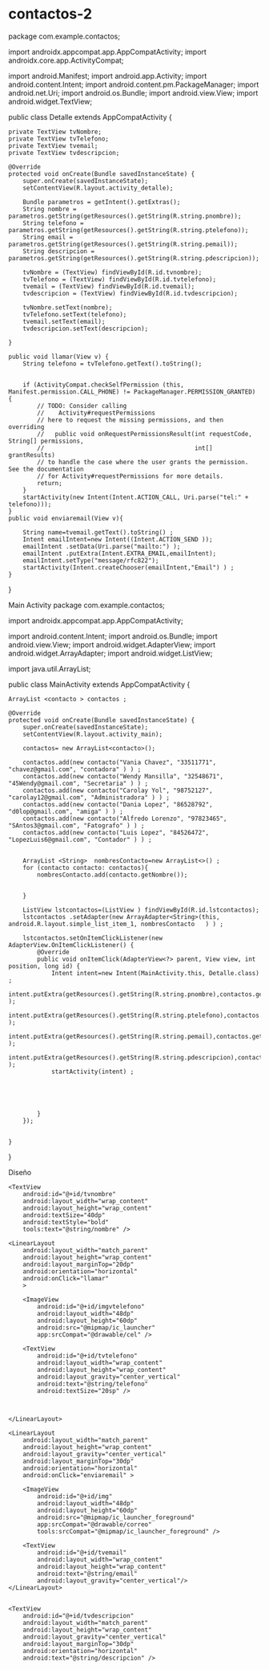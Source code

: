 # contactos-2
package com.example.contactos;

import androidx.appcompat.app.AppCompatActivity;
import androidx.core.app.ActivityCompat;

import android.Manifest;
import android.app.Activity;
import android.content.Intent;
import android.content.pm.PackageManager;
import android.net.Uri;
import android.os.Bundle;
import android.view.View;
import android.widget.TextView;

public class Detalle extends AppCompatActivity {

    private TextView tvNombre;
    private TextView tvTelefono;
    private TextView tvemail;
    private TextView tvdescripcion;

    @Override
    protected void onCreate(Bundle savedInstanceState) {
        super.onCreate(savedInstanceState);
        setContentView(R.layout.activity_detalle);

        Bundle parametros = getIntent().getExtras();
        String nombre = parametros.getString(getResources().getString(R.string.pnombre));
        String telefono = parametros.getString(getResources().getString(R.string.ptelefono));
        String email = parametros.getString(getResources().getString(R.string.pemail));
        String descripcion = parametros.getString(getResources().getString(R.string.pdescripcion));

        tvNombre = (TextView) findViewById(R.id.tvnombre);
        tvTelefono = (TextView) findViewById(R.id.tvtelefono);
        tvemail = (TextView) findViewById(R.id.tvemail);
        tvdescripcion = (TextView) findViewById(R.id.tvdescripcion);

        tvNombre.setText(nombre);
        tvTelefono.setText(telefono);
        tvemail.setText(email);
        tvdescripcion.setText(descripcion);

    }

    public void llamar(View v) {
        String telefono = tvTelefono.getText().toString();


        if (ActivityCompat.checkSelfPermission (this, Manifest.permission.CALL_PHONE) != PackageManager.PERMISSION_GRANTED) {
            // TODO: Consider calling
            //    Activity#requestPermissions
            // here to request the missing permissions, and then overriding
            //   public void onRequestPermissionsResult(int requestCode, String[] permissions,
            //                                          int[] grantResults)
            // to handle the case where the user grants the permission. See the documentation
            // for Activity#requestPermissions for more details.
            return;
        }
        startActivity(new Intent(Intent.ACTION_CALL, Uri.parse("tel:" + telefono)));
    }
    public void enviaremail(View v){

        String name=tvemail.getText().toString() ;
        Intent emailIntent=new Intent((Intent.ACTION_SEND ));
        emailIntent .setData(Uri.parse("mailto:") );
        emailIntent .putExtra(Intent.EXTRA_EMAIL,emailIntent);
        emailIntent.setType("message/rfc822");
        startActivity(Intent.createChooser(emailIntent,"Email") ) ;
    }
}

Main Activity
package com.example.contactos;

import androidx.appcompat.app.AppCompatActivity;

import android.content.Intent;
import android.os.Bundle;
import android.view.View;
import android.widget.AdapterView;
import android.widget.ArrayAdapter;
import android.widget.ListView;

import java.util.ArrayList;

public class MainActivity extends AppCompatActivity {

    ArrayList <contacto > contactos ;

    @Override
    protected void onCreate(Bundle savedInstanceState) {
        super.onCreate(savedInstanceState);
        setContentView(R.layout.activity_main);

        contactos= new ArrayList<contacto>();

        contactos.add(new contacto("Vania Chavez", "33511771", "chavez@gmail.com", "contadora" ) ) ;
        contactos.add(new contacto("Wendy Mansilla", "32548671", "45Wendy@gmail.com", "Secretaria" ) ) ;
        contactos.add(new contacto("Carolay Yol", "98752127", "carolay12@gmail.com", "Administradora" ) ) ;
        contactos.add(new contacto("Dania Lopez", "86528792", "d0lop@gmail.com", "amiga" ) ) ;
        contactos.add(new contacto("Alfredo Lorenzo", "97823465", "SAntos3@gmail.com", "Fatografo" ) ) ;
        contactos.add(new contacto("Luis Lopez", "84526472", "LopezLuis6@gmail.com", "Contador" ) ) ;


        ArrayList <String>  nombresContacto=new ArrayList<>() ;
        for (contacto contacto: contactos){
            nombresContacto.add(contacto.getNombre());


        }

        ListView lstcontactos=(ListView ) findViewById(R.id.lstcontactos);
        lstcontactos .setAdapter(new ArrayAdapter<String>(this, android.R.layout.simple_list_item_1, nombresContacto   ) ) ;

        lstcontactos.setOnItemClickListener(new AdapterView.OnItemClickListener() {
            @Override
            public void onItemClick(AdapterView<?> parent, View view, int position, long id) {
                Intent intent=new Intent(MainActivity.this, Detalle.class) ;
                intent.putExtra(getResources().getString(R.string.pnombre),contactos.get(position).getNombre() );
                intent.putExtra(getResources().getString(R.string.ptelefono),contactos.get(position).getTelefono() );
                intent.putExtra(getResources().getString(R.string.pemail),contactos.get(position).getEmail() );
                intent.putExtra(getResources().getString(R.string.pdescripcion),contactos.get(position).getDescripcion() );
                startActivity(intent) ;





            }
        });


    }
}

Diseño
<?xml version="1.0" encoding="utf-8"?>
<LinearLayout xmlns:android="http://schemas.android.com/apk/res/android"
    xmlns:app="http://schemas.android.com/apk/res-auto"
    xmlns:tools="http://schemas.android.com/tools"
    android:layout_width="match_parent"
    android:layout_height="match_parent"
    android:orientation="vertical"
    android:paddingLeft="20dp"
    android:paddingTop="16dp"
    android:paddingRight="16dp"
    android:paddingBottom="16dp"
    tools:context=".Detalle">

    <TextView
        android:id="@+id/tvnombre"
        android:layout_width="wrap_content"
        android:layout_height="wrap_content"
        android:textSize="40dp"
        android:textStyle="bold"
        tools:text="@string/nombre" />

    <LinearLayout
        android:layout_width="match_parent"
        android:layout_height="wrap_content"
        android:layout_marginTop="20dp"
        android:orientation="horizontal"
        android:onClick="llamar"
        >

        <ImageView
            android:id="@+id/imgvtelefono"
            android:layout_width="48dp"
            android:layout_height="60dp"
            android:src="@mipmap/ic_launcher"
            app:srcCompat="@drawable/cel" />

        <TextView
            android:id="@+id/tvtelefono"
            android:layout_width="wrap_content"
            android:layout_height="wrap_content"
            android:layout_gravity="center_vertical"
            android:text="@string/telefono"
            android:textSize="20sp" />



    </LinearLayout>

    <LinearLayout
        android:layout_width="match_parent"
        android:layout_height="wrap_content"
        android:layout_gravity="center_vertical"
        android:layout_marginTop="30dp"
        android:orientation="horizontal"
        android:onClick="enviaremail" >

        <ImageView
            android:id="@+id/img"
            android:layout_width="48dp"
            android:layout_height="60dp"
            android:src="@mipmap/ic_launcher_foreground"
            app:srcCompat="@drawable/correo"
            tools:srcCompat="@mipmap/ic_launcher_foreground" />

        <TextView
            android:id="@+id/tvemail"
            android:layout_width="wrap_content"
            android:layout_height="wrap_content"
            android:text="@string/email"
            android:layout_gravity="center_vertical"/>
    </LinearLayout>


    <TextView
        android:id="@+id/tvdescripcion"
        android:layout_width="match_parent"
        android:layout_height="wrap_content"
        android:layout_gravity="center_vertical"
        android:layout_marginTop="30dp"
        android:orientation="horizontal"
        android:text="@string/descripcion" />
</LinearLayout>
